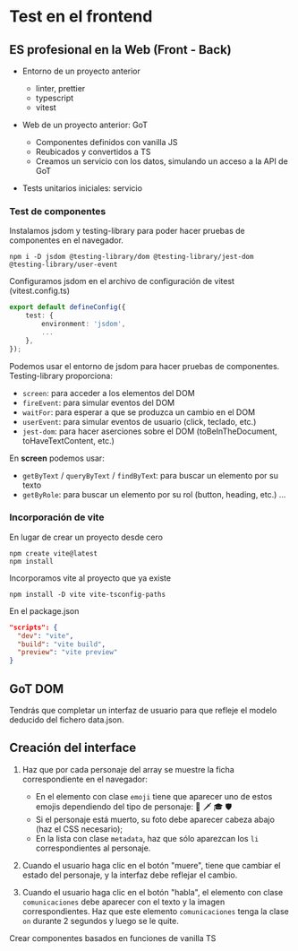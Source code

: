 # Test en el frontend

## ES profesional en la Web (Front - Back)

- Entorno de un proyecto anterior

  - linter, prettier
  - typescript
  - vitest

- Web de un proyecto anterior: GoT

  - Componentes definidos con vanilla JS
  - Reubicados y convertidos a TS
  - Creamos un servicio con los datos, simulando un acceso a la API de GoT

- Tests unitarios iniciales: servicio

### Test de componentes

Instalamos jsdom y testing-library para poder hacer pruebas de componentes en el navegador.

```shell
npm i -D jsdom @testing-library/dom @testing-library/jest-dom @testing-library/user-event
```

Configuramos jsdom en el archivo de configuración de vitest (vitest.config.ts)

```ts
export default defineConfig({
    test: {
        environment: 'jsdom',
        ...
    },
});
```

Podemos usar el entorno de jsdom para hacer pruebas de componentes. Testing-library proporciona:

- `screen`: para acceder a los elementos del DOM
- `fireEvent`: para simular eventos del DOM
- `waitFor`: para esperar a que se produzca un cambio en el DOM
- `userEvent`: para simular eventos de usuario (click, teclado, etc.)
- `jest-dom`: para hacer aserciones sobre el DOM (toBeInTheDocument, toHaveTextContent, etc.)

En **screen** podemos usar:

- `getByText` / `queryByText` / `findByTex`t: para buscar un elemento por su texto
- `getByRole`: para buscar un elemento por su rol (button, heading, etc.) ...

### Incorporación de vite

En lugar de crear un proyecto desde cero

```shell
npm create vite@latest
npm install
```

Incorporamos vite al proyecto que ya existe

```shell
npm install -D vite vite-tsconfig-paths
```

En el package.json

```json
"scripts": {
  "dev": "vite",
  "build": "vite build",
  "preview": "vite preview"
}
```

## GoT DOM

Tendrás que completar un interfaz de usuario para que refleje el modelo deducido del fichero data.json.

## Creación del interface

1. Haz que por cada personaje del array se muestre la ficha correspondiente en el navegador:

   - En el elemento con clase `emoji` tiene que aparecer uno de estos emojis dependiendo del tipo de personaje: 👑 🗡 🎓 🛡
   - Si el personaje está muerto, su foto debe aparecer cabeza abajo (haz el CSS necesario);
   - En la lista con clase `metadata`, haz que sólo aparezcan los `li` correspondientes al personaje.

2. Cuando el usuario haga clic en el botón "muere", tiene que cambiar el estado del personaje, y la interfaz debe reflejar el cambio.
3. Cuando el usuario haga clic en el botón "habla", el elemento con clase `comunicaciones` debe aparecer con el texto y la imagen correspondientes. Haz que este elemento `comunicaciones` tenga la clase `on` durante 2 segundos y luego se le quite.

Crear componentes basados en funciones de vanilla TS
